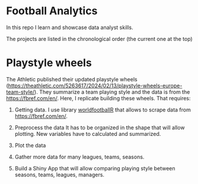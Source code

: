 # Football Analytics

In this repo I learn and showcase data analyst skills.

The projects are listed in the chronological order (the current one at the top)

# Playstyle wheels 

The Athletic published their updated playstyle wheels (https://theathletic.com/5263617/2024/02/13/playstyle-wheels-europe-team-style/). They summarize a team playing style and the data is from the https://fbref.com/en/. 
Here, I replicate building these wheels. That requires:

1. Getting data.
I use library [worldfootballR](https://github.com/JaseZiv/worldfootballR) that allows to scrape data from <https://fbref.com/en/>.

2. Preprocess the data
It has to be organized in the shape that will allow plotting. New variables have to calculated and summarized. 

3. Plot the data

4. Gather more data for many leagues, teams, seasons.
5. Build a Shiny App that will allow comparing playing style between seasons, teams, leagues, managers. 
